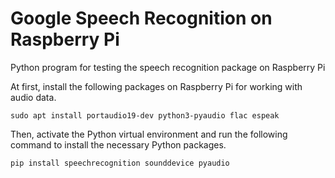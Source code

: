 # Google Speech Recognition on Raspberry Pi
Python program for testing the speech recognition package on Raspberry Pi

At first, install the following packages on Raspberry Pi for working with audio data.  

```console
sudo apt install portaudio19-dev python3-pyaudio flac espeak
```

Then, activate the Python virtual environment and run the following command to install the necessary Python packages. 

```console
pip install speechrecognition sounddevice pyaudio
```
 


